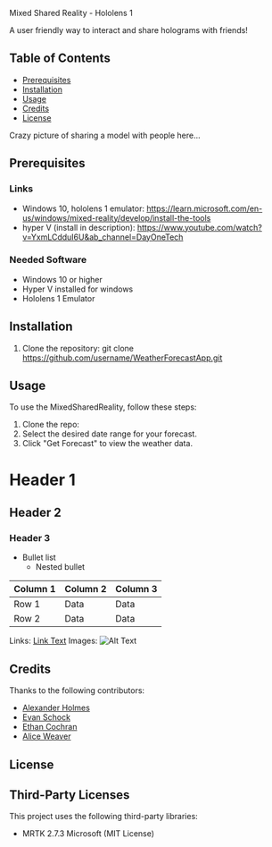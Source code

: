 Mixed Shared Reality - Hololens 1

A user friendly way to interact and share holograms with friends!


## Table of Contents
- [Prerequisites](#Prerequisites)
- [Installation](#installation)
- [Usage](#usage)
- [Credits](#credits)
- [License](#license)


Crazy picture of sharing a model with people here...



## Prerequisites 
### Links
- Windows 10, hololens 1 emulator: https://learn.microsoft.com/en-us/windows/mixed-reality/develop/install-the-tools
- hyper V (install in description): https://www.youtube.com/watch?v=YxmLCdduI6U&ab_channel=DayOneTech

### Needed Software
- Windows 10 or higher
- Hyper V installed for windows
- Hololens 1 Emulator 



## Installation
1. Clone the repository:
git clone https://github.com/username/WeatherForecastApp.git




## Usage

To use the MixedSharedReality, follow these steps:

1. Clone the repo: 
2. Select the desired date range for your forecast.
3. Click "Get Forecast" to view the weather data.


# Header 1
## Header 2
### Header 3

- Bullet list
  - Nested bullet
 

| Column 1 | Column 2 | Column 3 |
| -------- | -------- | -------- |
| Row 1    | Data     | Data     |
| Row 2    | Data     | Data     |



Links: [Link Text](URL)
Images: ![Alt Text](URL)



## Credits
Thanks to the following contributors:
- [Alexander Holmes](https://github.com/ahalex73)
- [Evan Schock](https://github.com/jsm1744)
- [Ethan Cochran](https://github.com/Ethan343)
- [Alice Weaver](https://github.com/jcweaver01)



## License

## Third-Party Licenses
This project uses the following third-party libraries:
- MRTK 2.7.3 Microsoft (MIT License)

